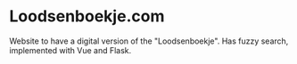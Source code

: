 # Loodsenboekje.com

Website to have a digital version of the "Loodsenboekje".
Has fuzzy search, implemented with Vue and Flask.


